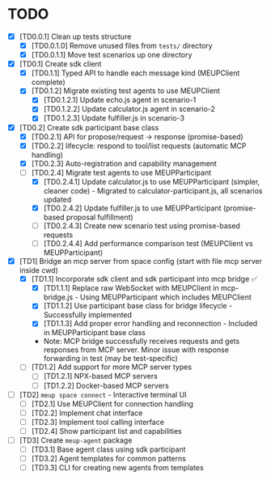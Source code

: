 # TODO

- [x] [TD0.0.1] Clean up tests structure
    - [x] [TD0.0.1.0] Remove unused files from `tests/` directory
    - [x] [TD0.0.1.1] Move test scenarios up one directory

- [x] [TD0.1] Create sdk client
    - [x] [TD0.1.1] Typed API to handle each message kind (MEUPClient complete)
    - [x] [TD0.1.2] Migrate existing test agents to use MEUPClient
        - [x] [TD0.1.2.1] Update echo.js agent in scenario-1
        - [x] [TD0.1.2.2] Update calculator.js agent in scenario-2
        - [x] [TD0.1.2.3] Update fulfiller.js in scenario-3
    
- [x] [TD0.2] Create sdk participant base class
    - [x] [TD0.2.1] API for propose/request -> response (promise-based)
    - [x] [TD0.2.2] lifecycle: respond to tool/list requests (automatic MCP handling)
    - [x] [TD0.2.3] Auto-registration and capability management
    - [ ] [TD0.2.4] Migrate test agents to use MEUPParticipant
        - [x] [TD0.2.4.1] Update calculator.js to use MEUPParticipant (simpler, cleaner code) - Migrated to calculator-participant.js, all scenarios updated
        - [x] [TD0.2.4.2] Update fulfiller.js to use MEUPParticipant (promise-based proposal fulfillment)
        - [ ] [TD0.2.4.3] Create new scenario test using promise-based requests
        - [ ] [TD0.2.4.4] Add performance comparison test (MEUPClient vs MEUPParticipant)

- [x] [TD1] Bridge an mcp server from space config (start with file mcp server inside cwd)
    - [x] [TD1.1] Incorporate sdk client and sdk participant into mcp bridge ✅
        - [x] [TD1.1.1] Replace raw WebSocket with MEUPClient in mcp-bridge.js - Using MEUPParticipant which includes MEUPClient
        - [x] [TD1.1.2] Use participant base class for bridge lifecycle - Successfully implemented
        - [x] [TD1.1.3] Add proper error handling and reconnection - Included in MEUPParticipant base class
        - Note: MCP bridge successfully receives requests and gets responses from MCP server. Minor issue with response forwarding in test (may be test-specific)
    - [ ] [TD1.2] Add support for more MCP server types
        - [ ] [TD1.2.1] NPX-based MCP servers
        - [ ] [TD1.2.2] Docker-based MCP servers
        
- [ ] [TD2] `meup space connect` - Interactive terminal UI
    - [ ] [TD2.1] Use MEUPClient for connection handling
    - [ ] [TD2.2] Implement chat interface
    - [ ] [TD2.3] Implement tool calling interface
    - [ ] [TD2.4] Show participant list and capabilities
    
- [ ] [TD3] Create `meup-agent` package
    - [ ] [TD3.1] Base agent class using sdk participant
    - [ ] [TD3.2] Agent templates for common patterns
    - [ ] [TD3.3] CLI for creating new agents from templates

